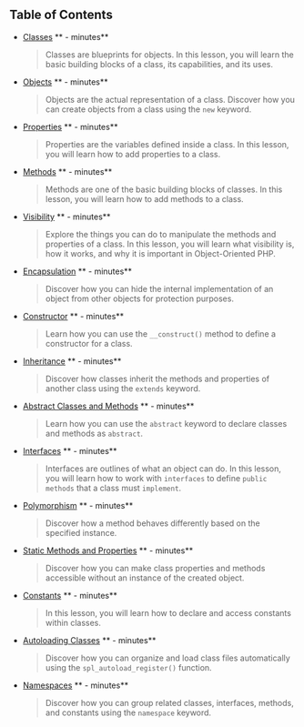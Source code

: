 ## Table of Contents

* [Classes](content/Classes/Classes.q.md) ** -  minutes**
    > Classes are blueprints for objects. In this lesson, you will learn the basic building blocks of a class, its capabilities, and its uses.  

* [Objects](content/Objects/Objects.q.md) ** -  minutes**
    > Objects are the actual representation of a class. Discover how you can create objects from a class using the `new` keyword.

* [Properties](content/Properties/Properties.q.md) ** -  minutes**
    > Properties are the variables defined inside a class. In this lesson, you will learn how to add properties to a class. 

* [Methods](content/Methods/Methods.q.md) ** -  minutes**
    > Methods are one of the basic building blocks of classes. In this lesson, you will learn how to add methods to a class. 

* [Visibility](content/Visibility/Visibility.q.md) ** -  minutes**
    > Explore the things you can do to manipulate the methods and properties of a class. In this lesson, you will learn what visibility is, how it works, and why it is important in Object-Oriented PHP.

* [Encapsulation](content/Encapsulation/Encapsulation.q.md) ** -  minutes**
    > Discover how you can hide the internal implementation of an object from other objects for protection purposes.

* [Constructor](content/Constructor/Constructor.q.md) ** -  minutes**
    > Learn how you can use the `__construct()` method to define a constructor for a class.

* [Inheritance](content/Inheritance/Inheritance.q.md) ** -  minutes**
    > Discover how classes inherit the methods and properties of another class using the `extends` keyword.

* [Abstract Classes and Methods](content/AbstractClassesAndMethods/AbstractClassesAndMethods.q.md) ** -  minutes**
    > Learn how you can use the `abstract` keyword to declare classes and methods as `abstract`.

* [Interfaces](content/Interfaces/Interfaces.q.md) ** -  minutes**
    > Interfaces are outlines of what an object can do. In this lesson, you will learn how to work with `interfaces` to define `public methods` that a class must `implement`.

* [Polymorphism](content/Polymorphism/Polymorphism.q.md) ** -  minutes**
    > Discover how a method behaves differently based on the specified instance.

* [Static Methods and Properties](content/StaticMethodsAndProperties/StaticMethodsAndProperties.q.md) ** -  minutes**
    > Discover how you can make class properties and methods accessible without an instance of the created object. 

* [Constants](content/Constants/Constants.q.md) ** -  minutes**
    > In this lesson, you will learn how to declare and access constants within classes.

* [Autoloading Classes](content/AutoloadingClasses/AutoloadingClasses.q.md) ** -  minutes**
    > Discover how you can organize and load class files automatically using the `spl_autoload_register()` function.

* [Namespaces](content/Namespaces/Namespaces.q.md) ** -  minutes**
    > Discover how you can group related classes, interfaces, methods, and constants using the `namespace` keyword.
